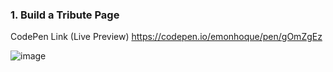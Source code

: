 ### 1. Build a Tribute Page

CodePen Link (Live Preview) https://codepen.io/emonhoque/pen/gOmZgEz

![image](https://user-images.githubusercontent.com/56671915/122028612-c8d93f00-cdfe-11eb-847b-151f3a1e681f.png)
